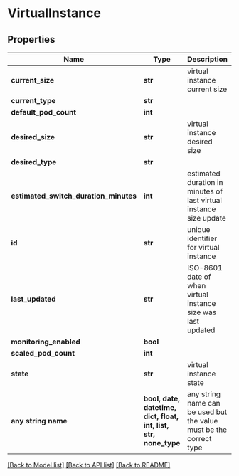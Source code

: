# VirtualInstance


## Properties
Name | Type | Description | Notes
------------ | ------------- | ------------- | -------------
**current_size** | **str** | virtual instance current size | [optional] [readonly] 
**current_type** | **str** |  | [optional] 
**default_pod_count** | **int** |  | [optional] 
**desired_size** | **str** | virtual instance desired size | [optional] [readonly] 
**desired_type** | **str** |  | [optional] 
**estimated_switch_duration_minutes** | **int** | estimated duration in minutes of last virtual instance size update | [optional] 
**id** | **str** | unique identifier for virtual instance | [optional] 
**last_updated** | **str** | ISO-8601 date of when virtual instance size was last updated | [optional] 
**monitoring_enabled** | **bool** |  | [optional] 
**scaled_pod_count** | **int** |  | [optional] 
**state** | **str** | virtual instance state | [optional] 
**any string name** | **bool, date, datetime, dict, float, int, list, str, none_type** | any string name can be used but the value must be the correct type | [optional]

[[Back to Model list]](../README.md#documentation-for-models) [[Back to API list]](../README.md#documentation-for-api-endpoints) [[Back to README]](../README.md)


